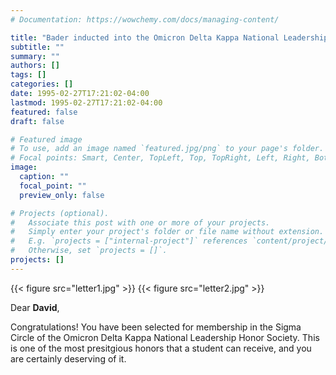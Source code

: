 ```yaml
---
# Documentation: https://wowchemy.com/docs/managing-content/

title: "Bader inducted into the Omicron Delta Kappa National Leadership Honor Society"
subtitle: ""
summary: ""
authors: []
tags: []
categories: []
date: 1995-02-27T17:21:02-04:00
lastmod: 1995-02-27T17:21:02-04:00
featured: false
draft: false

# Featured image
# To use, add an image named `featured.jpg/png` to your page's folder.
# Focal points: Smart, Center, TopLeft, Top, TopRight, Left, Right, BottomLeft, Bottom, BottomRight.
image:
  caption: ""
  focal_point: ""
  preview_only: false

# Projects (optional).
#   Associate this post with one or more of your projects.
#   Simply enter your project's folder or file name without extension.
#   E.g. `projects = ["internal-project"]` references `content/project/deep-learning/index.md`.
#   Otherwise, set `projects = []`.
projects: []
---
```


{{< figure src="letter1.jpg" >}}
{{< figure src="letter2.jpg" >}}


Dear **David**,

Congratulations! You have been selected for membership in the Sigma Circle of the Omicron Delta Kappa National Leadership Honor Society.  This is one of the most presitgious honors that a student can receive, and you are certainly deserving of it.

